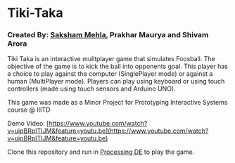 # Tiki-Taka
### Created By: [Saksham Mehla](https://github.com/Saksham-Mehla), Prakhar Maurya and Shivam Arora

Tiki Taka is an interactive mulitplayer game that simulates Foosball.
The objective of the game is to kick the ball into opponents goal. This player has a choice to play against the computer (SinglePlayer mode) or against a human (MultiPlayer mode).
Players can play using keyboard or using touch controllers (made using touch sensors and Arduino UNO). 

This game was made as a Minor Project for Prototyping Interactive Systems course @ IIITD

Demo Video: [https://www.youtube.com/watch?v=uipBRpITIJM&feature=youtu.be](https://www.youtube.com/watch?v=uipBRpITIJM&feature=youtu.be)

Clone this repository and run in [Processing DE](https://processing.org/reference/environment/) to play the game.
